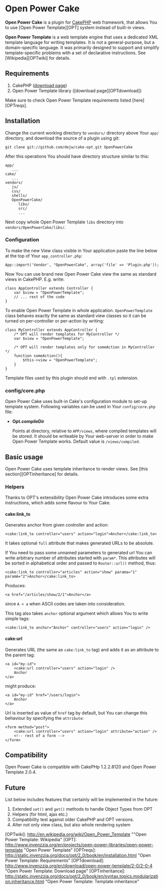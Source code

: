 # Open Power Cake #

**Open Power Cake** is a plugin for [CakePHP] web framework, that allows You to use [Open Power Template][OPT] system instead of built-in views.

**Open Power Template** is a web template engine that uses a dedicated XML template language for writing templates. It is not a general-purpose, but a domain-specific language. It was primarily designed to support and simplify template-specific problems with a set of declarative instructions. See [Wikipedia][OPTwiki] for details.

## Requirements ##

1. CakePHP ([download page][CakePHPdownload])
2. Open Power Template library ([download page][OPTdownload])

Make sure to check Open Power Template requirements listed [here][OPTreqs].

## Installation ##

Change the current working directory to `vendors/` directory above Your `app/` directory, and download the source of a plugin using git:

    git clone git://github.com/dejw/cake-opt.git OpenPowerCake

After this operations You should have directory structure similar to this:

    app/
       ...
    cake/
       ...
    vendors/
       js/
       css/
       shells/
       OpenPowerCake/
          libs/
          src/
          ...

Next copy whole Open Power Template `libs` directory into `vendors/OpenPowerCake/libs/`.

### Configuration ###

To make the new View class visible in Your application paste the line below at the top of Your `app_controller.php`:

    App::import('Vendor', "OpenPowerCake", array('file' => 'Plugin.php'));

Now You can use brand new Open Power Cake view the same as standard views in CakePHP. E.g. write:

    class AppController extends Controller {
        var $view = "OpenPowerTemplate";
        // ... rest of the code
    }

To enable Open Power Template in whole application. `OpenPowerTemplate` class behaves exactly the same as standard view classes so it can be turned on per-controller or per-action by writing:

    class MyController extends AppController {
        /* OPT will render templates for MyController */
        var $view = "OpenPowerTemplate";

        /* OPT will render templates only for someAction in MyController */
        function someAction(){
            $this->view = "OpenPowerTemplate";
        }
    }


Template files used by this plugin should end with `.tpl` extension.

### config/core.php ###

Open Power Cake uses built-in Cake's configuration module to set-up template system. Following variables can be used in Your `config/core.php` file:

 * **Opt.compileDir**

   Points at directory, relative to `APP/views`, where compiled templates will be stored. It should be writeable by Your web-server in order to make Open Power Template works. Default value is `/views/compiled`.

## Basic usage ##

Open Power Cake uses template inheritance to render views. See [this section][OPTinheritance] for details.

### Helpers ###

Thanks to OPT's extensibility Open Power Cake introduces some extra instructions, which adds some flavour to Your Cake.

#### cake:link_to ####

Generates anchor from given controller and action:

    <cake:link_to controller="users" action="login">Anchor</cake:link_to>

It takes optional `full` attribute that makes generated URLs to be absolute.

If You need to pass some unnamed parameters to generated url You can write arbitrary number of attributes started with `param*`. This attributes will be sorted in alphabetical order and passed to `Router::url()` method, thus:

    <cake:link_to controller="articles" action="show" parama="1" paramA="2">Anchor</cake:link_to>

Produces:

    <a href="/articles/show/2/1">Anchor</a>

since `A < a` when ASCII codes are taken into consideration.

This tag also takes `anchor` optional argument which allows You to write simple tags:

    <cake:link_to anchor="Anchor" controller="users" action="login" />

#### cake:url ####

Generates URL (the same as `cake:link_to` tag) and adds it as an attribute to the parent tag:

    <a id="my-id">
        <cake:url controller="users" action="login" />
        Anchor
    </a>

might produce:

    <a id="my-id" href="/users/login">
        Anchor
    </a>

Url is inserted as value of `href` tag by default, but You can change this behaviour by specifying the `attribute`:

    <form method="post">
        <cake:url controller="users" action="login" attribute="action" />
        <!-- rest of a form -->
    </form>

## Compatibility ##

Open Power Cake is compatible with CakePHp 1.2.2.8120 and Open Power Template 2.0.4.

## Future ##

List below includes features that certainly will be implemented in the future:

1. Extended `set()` and `get()` methods to handle Object Types from OPT
2. Helpers (for html, ajax etc.)
3. Compatibility test against older CakePHP and OPT versions.
4. Alter not only view class, but also whole rendering system

  [CakePHP]: http://cakephp.org/  "CakePHP"
  [CakePHPdownload]: http://github.com/cakephp/cakephp1x/downloads "CakePHP: downloads"
  [OPTwiki]: http://en.wikipedia.org/wiki/Open_Power_Template ""Open Power Template: Wikipedia"
  [OPT]: http://www.invenzzia.org/en/projects/open-power-libraries/open-power-template "Open Power Template"
  [OPTreqs]: http://static.invenzzia.org/docs/opt/2_0/book/en/installation.html "Open Power Template: Requirements"
  [OPTdownload]: http://www.invenzzia.org/en/download/open-power-template/2-0/2-0-4 "Open Power Template: Download page"
  [OPTinheritance]: http://static.invenzzia.org/docs/opt/2_0/book/en/syntax.topics.modularization.inheritance.html "Open Power Template: Template inheritance"

